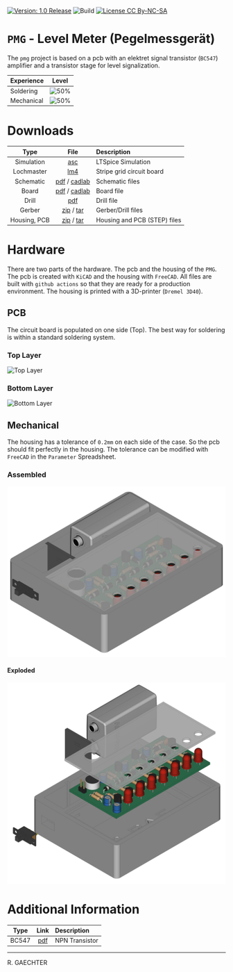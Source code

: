 [![Version: 1.0 Release](https://img.shields.io/badge/Version-1.0%20Release-green.svg)](https://github.com/0x007e/pmg) ![Build](https://github.com/0x007e/pmg/actions/workflows/build.yml/badge.svg?branch=main) [![License CC By-NC-SA](https://img.shields.io/badge/Hardware-CC--BY--NC--SA--4.0-lightgrey)](https://creativecommons.org/licenses/by-nc-sa/4.0/legalcode)

# `PMG` - Level Meter (Pegelmessgerät)

The `pmg` project is based on a pcb with an elektret signal transistor (`BC547`) amplifier and a transistor stage for level signalization.

| Experience | Level |
|:------------|:-----:|
| Soldering   | ![50%](https://progress-bar.xyz/25?progress_color=00ff00&suffix=%20Low&width=120) |
| Mechanical  | ![50%](https://progress-bar.xyz/25?progress_color=0000ff&suffix=%20Low&width=120) |

# Downloads

| Type      | File               | Description              |
|:---------:|:------------------:|:-------------------------|
| Simulation | [asc](https://github.com/0x007E/pmg/raw/refs/heads/main/PMG.asc) | LTSpice Simulation | 
| Lochmaster | [lm4](https://github.com/0x007E/pmg/raw/refs/heads/main/PMG.LM4) | Stripe grid circuit board | 
| Schematic | [pdf](https://github.com/0x007E/pmg/releases/latest/download/schematic.pdf) / [cadlab](https://cadlab.io/project/28569/main/files)     | Schematic files          |
| Board     | [pdf](https://github.com/0x007E/pmg/releases/latest/download/pcb.pdf) / [cadlab](https://cadlab.io/project/28569/main/files)     | Board file               |
| Drill     | [pdf](https://github.com/0x007E/pmg/releases/latest/download/drill.pdf) | Drill file               |
| Gerber    | [zip](https://github.com/0x007E/pmg/releases/latest/download/kicad.zip) / [tar](https://github.com/0x007E/pmg/releases/latest/download/kicad.tar.gz)                | Gerber/Drill files       |
| Housing, PCB | [zip](https://github.com/0x007E/pmg/releases/latest/download/freecad.zip) / [tar](https://github.com/0x007E/pmg/releases/latest/download/freecad.tar.gz) | Housing and PCB (STEP) files     |

# Hardware

There are two parts of the hardware. The pcb and the housing of the `PMG`. The pcb is created with `KiCAD` and the housing with `FreeCAD`. All files are built with `github actions` so that they are ready for a production environment. The housing is printed with a 3D-printer (`Dremel 3D40`).

## PCB

The circuit board is populated on one side (Top). The best way for soldering is within a standard soldering system.

### Top Layer

![Top Layer](https://github.com/0x007E/pmg/releases/latest/download/top.kicad.png)

### Bottom Layer

![Bottom Layer](https://github.com/0x007E/pmg/releases/latest/download/bottom.kicad.png)

## Mechanical

The housing has a tolerance of `0.2mm` on each side of the case. So the pcb should fit perfectly in the housing. The tolerance can be modified with `FreeCAD` in the `Parameter` Spreadsheet.

### Assembled

![Assembled](./images/assembled.png)

#### Exploded

![Exploded](./images/explosion.png)

# Additional Information

| Type       | Link               | Description              |
|:----------:|:------------------:|:-------------------------|
| BC547 | [pdf](https://www.sparkfun.com/datasheets/Components/BC546.pdf) | NPN Transistor |

---

R. GAECHTER
